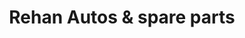 ---
title: "Rehan Autos & spare parts"
url: /karachi/rehan-autos-und-spare-parts/
shop: Autoteile
---